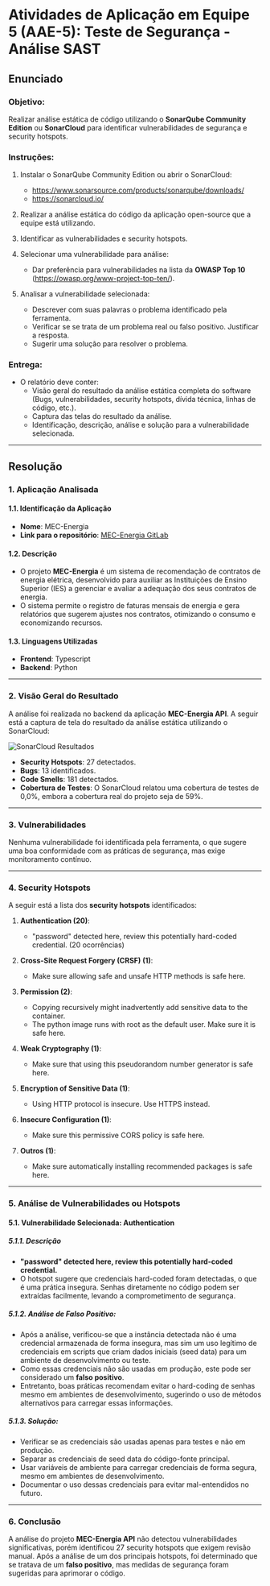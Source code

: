 # Atividades de Aplicação em Equipe 5 (AAE-5): Teste de Segurança - Análise SAST

## Enunciado

### Objetivo:
Realizar análise estática de código utilizando o **SonarQube Community Edition** ou **SonarCloud** para identificar vulnerabilidades de segurança e security hotspots.

### Instruções:

1. Instalar o SonarQube Community Edition ou abrir o SonarCloud:
   - https://www.sonarsource.com/products/sonarqube/downloads/
   - https://sonarcloud.io/

2. Realizar a análise estática do código da aplicação open-source que a equipe está utilizando.
3. Identificar as vulnerabilidades e security hotspots.
4. Selecionar uma vulnerabilidade para análise:
   - Dar preferência para vulnerabilidades na lista da **OWASP Top 10** (https://owasp.org/www-project-top-ten/).
   
5. Analisar a vulnerabilidade selecionada:
   - Descrever com suas palavras o problema identificado pela ferramenta.
   - Verificar se se trata de um problema real ou falso positivo. Justificar a resposta.
   - Sugerir uma solução para resolver o problema.
   
### Entrega:
- O relatório deve conter:
   - Visão geral do resultado da análise estática completa do software (Bugs, vulnerabilidades, security hotspots, dívida técnica, linhas de código, etc.).
   - Captura das telas do resultado da análise.
   - Identificação, descrição, análise e solução para a vulnerabilidade selecionada.

---

## Resolução

### 1. Aplicação Analisada

#### 1.1. Identificação da Aplicação
- **Nome**: MEC-Energia
- **Link para o repositório**: [MEC-Energia GitLab](https://gitlab.com/lappis-unb/projetos-energia/mec-energia)

#### 1.2. Descrição
- O projeto **MEC-Energia** é um sistema de recomendação de contratos de energia elétrica, desenvolvido para auxiliar as Instituições de Ensino Superior (IES) a gerenciar e avaliar a adequação dos seus contratos de energia.
- O sistema permite o registro de faturas mensais de energia e gera relatórios que sugerem ajustes nos contratos, otimizando o consumo e economizando recursos.

#### 1.3. Linguagens Utilizadas
- **Frontend**: Typescript
- **Backend**: Python

---

### 2. Visão Geral do Resultado

A análise foi realizada no backend da aplicação **MEC-Energia API**. A seguir está a captura de tela do resultado da análise estática utilizando o SonarCloud:

![SonarCloud Resultados](caminho_da_imagem.png)

- **Security Hotspots**: 27 detectados.
- **Bugs**: 13 identificados.
- **Code Smells**: 181 detectados.
- **Cobertura de Testes**: O SonarCloud relatou uma cobertura de testes de 0,0%, embora a cobertura real do projeto seja de 59%.

---

### 3. Vulnerabilidades

Nenhuma vulnerabilidade foi identificada pela ferramenta, o que sugere uma boa conformidade com as práticas de segurança, mas exige monitoramento contínuo.

---

### 4. Security Hotspots

A seguir está a lista dos **security hotspots** identificados:

1. **Authentication (20)**:
   - "password" detected here, review this potentially hard-coded credential. (20 ocorrências)
   
2. **Cross-Site Request Forgery (CRSF) (1)**:
   - Make sure allowing safe and unsafe HTTP methods is safe here.
   
3. **Permission (2)**:
   - Copying recursively might inadvertently add sensitive data to the container.
   - The python image runs with root as the default user. Make sure it is safe here.
   
4. **Weak Cryptography (1)**:
   - Make sure that using this pseudorandom number generator is safe here.
   
5. **Encryption of Sensitive Data (1)**:
   - Using HTTP protocol is insecure. Use HTTPS instead.
   
6. **Insecure Configuration (1)**:
   - Make sure this permissive CORS policy is safe here.
   
7. **Outros (1)**:
   - Make sure automatically installing recommended packages is safe here.

---

### 5. Análise de Vulnerabilidades ou Hotspots

#### 5.1. Vulnerabilidade Selecionada: **Authentication**

##### 5.1.1. Descrição
- **"password" detected here, review this potentially hard-coded credential.**
- O hotspot sugere que credenciais hard-coded foram detectadas, o que é uma prática insegura. Senhas diretamente no código podem ser extraídas facilmente, levando a comprometimento de segurança.

##### 5.1.2. Análise de Falso Positivo:
- Após a análise, verificou-se que a instância detectada não é uma credencial armazenada de forma insegura, mas sim um uso legítimo de credenciais em scripts que criam dados iniciais (seed data) para um ambiente de desenvolvimento ou teste.
- Como essas credenciais não são usadas em produção, este pode ser considerado um **falso positivo**.
- Entretanto, boas práticas recomendam evitar o hard-coding de senhas mesmo em ambientes de desenvolvimento, sugerindo o uso de métodos alternativos para carregar essas informações.

##### 5.1.3. Solução:
- Verificar se as credenciais são usadas apenas para testes e não em produção.
- Separar as credenciais de seed data do código-fonte principal.
- Usar variáveis de ambiente para carregar credenciais de forma segura, mesmo em ambientes de desenvolvimento.
- Documentar o uso dessas credenciais para evitar mal-entendidos no futuro.

---

### 6. Conclusão

A análise do projeto **MEC-Energia API** não detectou vulnerabilidades significativas, porém identificou 27 security hotspots que exigem revisão manual. Após a análise de um dos principais hotspots, foi determinado que se tratava de um **falso positivo**, mas medidas de segurança foram sugeridas para aprimorar o código.
